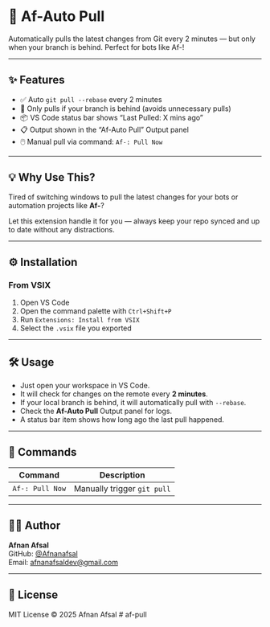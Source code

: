 # 🚀 Af-Auto Pull

Automatically pulls the latest changes from Git every 2 minutes — but only when your branch is behind. Perfect for bots like Af-!

---

## ✨ Features

- ✅ Auto `git pull --rebase` every 2 minutes
- 🔄 Only pulls if your branch is behind (avoids unnecessary pulls)
- 📦 VS Code status bar shows “Last Pulled: X mins ago”
- 📋 Output shown in the “Af-Auto Pull” Output panel
- 🖱️ Manual pull via command: `Af-: Pull Now`

---

## 💡 Why Use This?

Tired of switching windows to pull the latest changes for your bots or automation projects like **Af-**?

Let this extension handle it for you — always keep your repo synced and up to date without any distractions.

---

## ⚙️ Installation

### From VSIX

1. Open VS Code
2. Open the command palette with `Ctrl+Shift+P`
3. Run `Extensions: Install from VSIX`
4. Select the `.vsix` file you exported

---

## 🛠️ Usage

- Just open your workspace in VS Code.
- It will check for changes on the remote every **2 minutes**.
- If your local branch is behind, it will automatically pull with `--rebase`.
- Check the **Af-Auto Pull** Output panel for logs.
- A status bar item shows how long ago the last pull happened.

---

## 🔧 Commands

| Command              | Description                     |
|----------------------|---------------------------------|
| `Af-: Pull Now`  | Manually trigger `git pull`     |

---

## 👨‍💻 Author

**Afnan Afsal**  
GitHub: [@Afnanafsal](https://github.com/Afnanafsal)  
Email: afnanafsaldev@gmail.com

---

## 📄 License

MIT License © 2025 Afnan Afsal
#   a f - p u l l  
 